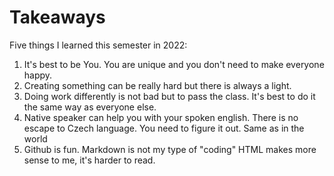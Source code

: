 # Takeaways

Five things I learned this semester in 2022:

1. It's best to be You. You are unique and you don't need to make everyone happy.
2. Creating something can be really hard but there is always a light.
3. Doing work differently is not bad but to pass the class. It's best to do it the same way as everyone else.
4. Native speaker can help you with your spoken english. There is no escape to Czech language. You need to figure it out. Same as in the world
5. Github is fun. Markdown is not my type of "coding" HTML makes more sense to me, it's harder to read.
